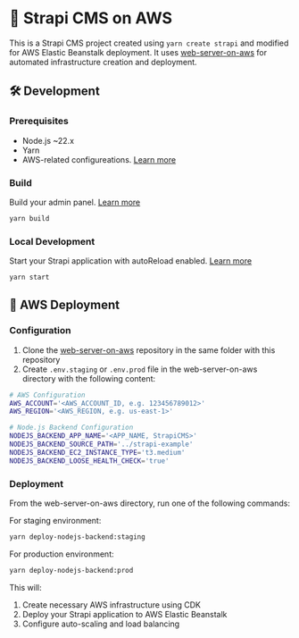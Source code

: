 # 🚀 Strapi CMS on AWS

This is a Strapi CMS project created using `yarn create strapi` and modified for AWS Elastic Beanstalk deployment. It uses [web-server-on-aws](https://github.com/shuo-s-feng/web-server-on-aws) for automated infrastructure creation and deployment.

## 🛠️ Development

### Prerequisites

- Node.js ~22.x
- Yarn
- AWS-related configureations. [Learn more](https://github.com/shuo-s-feng/web-server-on-aws?tab=readme-ov-file#prerequisites)

### Build

Build your admin panel. [Learn more](https://docs.strapi.io/dev-docs/cli#strapi-build)

```bash
yarn build
```

### Local Development

Start your Strapi application with autoReload enabled. [Learn more](https://docs.strapi.io/dev-docs/cli#strapi-start)

```bash
yarn start
```

## 🚀 AWS Deployment

### Configuration

1. Clone the [web-server-on-aws](https://github.com/shuo-s-feng/web-server-on-aws) repository in the same folder with this repository
2. Create `.env.staging` or `.env.prod` file in the web-server-on-aws directory with the following content:

```bash
# AWS Configuration
AWS_ACCOUNT='<AWS_ACCOUNT_ID, e.g. 123456789012>'
AWS_REGION='<AWS_REGION, e.g. us-east-1>'

# Node.js Backend Configuration
NODEJS_BACKEND_APP_NAME='<APP_NAME, StrapiCMS>'
NODEJS_BACKEND_SOURCE_PATH='../strapi-example'
NODEJS_BACKEND_EC2_INSTANCE_TYPE='t3.medium'
NODEJS_BACKEND_LOOSE_HEALTH_CHECK='true'
```

### Deployment

From the web-server-on-aws directory, run one of the following commands:

For staging environment:

```bash
yarn deploy-nodejs-backend:staging
```

For production environment:

```bash
yarn deploy-nodejs-backend:prod
```

This will:

1. Create necessary AWS infrastructure using CDK
2. Deploy your Strapi application to AWS Elastic Beanstalk
3. Configure auto-scaling and load balancing
